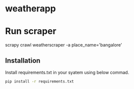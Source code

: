 # weatherapp

# Run scraper

scrapy crawl weatherscraper -a place_name='bangalore'

## Installation

Install requirements.txt in your syatem using below commad.

```bash
pip install -r requirements.txt
```